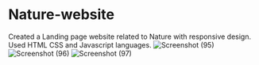 # Nature-website
Created a Landing page website related to Nature with responsive design.
Used HTML CSS and Javascript languages.
![Screenshot (95)](https://github.com/kavitab7/Nature-website/assets/112501593/8a19ad2e-ab3f-4565-a3f4-aed494be0f8d)
![Screenshot (96)](https://github.com/kavitab7/Nature-website/assets/112501593/328dca13-030c-49c5-b876-a2497b799a2c)
![Screenshot (97)](https://github.com/kavitab7/Nature-website/assets/112501593/ea6daca7-426e-446b-904b-785b54666896)
